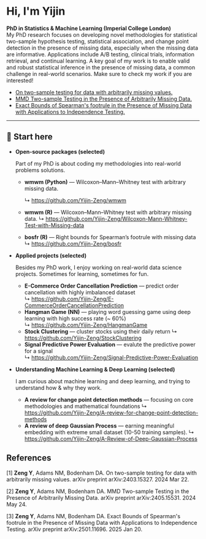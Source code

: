 # Hi, I'm Yijin

**PhD in Statistics & Machine Learning (Imperial College London)**  
My PhD research focuses on developing novel methodologies for statistical two-sample hypothesis testing, statistical association, and change point detection in the presence of missing data, especially when the missing data are informative. Applications include A/B testing, clinical trials, information retrieval, and continual learning. A key goal of my work is to enable valid and robust statistical inference in the presence of missing data, a common challenge in real-world scenarios. Make sure to check my work if you are interested!

- [On two-sample testing for data with arbitrarily missing values.](https://arxiv.org/abs/2403.15327)
- [MMD Two-sample Testing in the Presence of Arbitrarily Missing Data.](https://arxiv.org/abs/2405.15531)
- [Exact Bounds of Spearman's footrule in the Presence of Missing Data with Applications to Independence Testing.](https://arxiv.org/abs/2501.11696)

---

## 🔗 Start here

- **Open-source packages (selected)**
  
  Part of my PhD is about coding my methodologies into real-world problems solutions.
  
  - **wmwm (Python)** — Wilcoxon–Mann–Whitney test with arbitrary missing data.
    
    ↳ <https://github.com/Yijin-Zeng/wmwm>
    
  - **wmwm (R)** — Wilcoxon–Mann–Whitney test with arbitrary missing data.
    ↳ <https://github.com/Yijin-Zeng/Wilcoxon-Mann-Whitney-Test-with-Missing-data>
  - **bosfr (R)** — Right bounds for Spearman’s footrule with missing data  
    ↳ <https://github.com/Yijin-Zeng/bosfr>

- **Applied projects (selected)**
  
  Besides my PhD work, I enjoy working on real-world data science projects. Sometimes for learning, sometimes for fun.
  
  - **E-Commerce Order Cancellation Prediction** — predict order cancellation with highly imbalanced dataset  
    ↳ <https://github.com/Yijin-Zeng/E-CommerceOrderCancellationPrediction>
  - **Hangman Game (NN)** — playing word guessing game using deep learning with high success rate (~ 60%)  
    ↳ <https://github.com/Yijin-Zeng/HangmanGame>
  - **Stock Clustering** — cluster stocks using their daily return
    ↳ <https://github.com/Yijin-Zeng/StockClustering>
  - **Signal Predictive Power Evaluation** — evalute the predictive power for a signal  
    ↳ <https://github.com/Yijin-Zeng/Signal-Predictive-Power-Evaluation>

- **Understanding Machine Learning & Deep Learning (selected)**
  
  I am curious about machine learning and deep learning, and trying to understand how & why they work.
  
  - **A review for change point detection methods** — focusing on core methodologies and mathematical foundations
    ↳ <https://github.com/Yijin-Zeng/A-review-for-change-point-detection-methods>
  - **A review of deep Gaussian Process** — earning meaningful embedding with extreme small dataset (10-50 training samples).
    ↳ <https://github.com/Yijin-Zeng/A-Review-of-Deep-Gaussian-Process>


## References
[1] **Zeng Y**, Adams NM, Bodenham DA. On two-sample testing for data with arbitrarily missing values. arXiv preprint arXiv:2403.15327. 2024 Mar 22.

[2] **Zeng Y**, Adams NM, Bodenham DA. MMD Two-sample Testing in the Presence of Arbitrarily Missing Data. arXiv preprint arXiv:2405.15531. 2024 May 24.

[3] **Zeng Y**, Adams NM, Bodenham DA. Exact Bounds of Spearman's footrule in the Presence of Missing Data with Applications to Independence Testing. arXiv preprint arXiv:2501.11696. 2025 Jan 20.
